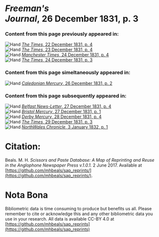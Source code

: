 # *Freeman's Journal*, 26 December 1831, p. 3  
  
### Content from this page previously appeared in:  
![Hand](http://scissorsandpaste.net/wp-content/uploads/2017/06/smallhandpointer.png) [*The Times*, 22 December 1831, p. 4](https://mhbeals.github.io/sap_html/The-Times/The-Times-22-December-1831-p-4)  
![Hand](http://scissorsandpaste.net/wp-content/uploads/2017/06/smallhandpointer.png) [*The Times*, 23 December 1831, p. 4](https://mhbeals.github.io/sap_html/The-Times/The-Times-23-December-1831-p-4)  
![Hand](http://scissorsandpaste.net/wp-content/uploads/2017/06/smallhandpointer.png) [*Manchester Times*, 24 December 1831, p. 4](https://mhbeals.github.io/sap_html/Manchester-Times/Manchester-Times-24-December-1831-p-4)  
![Hand](http://scissorsandpaste.net/wp-content/uploads/2017/06/smallhandpointer.png) [*The Times*, 24 December 1831, p. 3](https://mhbeals.github.io/sap_html/The-Times/The-Times-24-December-1831-p-3)  
  
### Content from this page simeltaneously appeared in:  
![Hand](http://scissorsandpaste.net/wp-content/uploads/2017/06/smallhandpointer.png) [*Caledonian Mercury*, 26 December 1831, p. 2](https://mhbeals.github.io/sap_html/Caledonian-Mercury/Caledonian-Mercury-26-December-1831-p-2)  
  
### Content from this page subsequently appeared in:  
![Hand](http://scissorsandpaste.net/wp-content/uploads/2017/06/smallhandpointer.png) [*Belfast News-Letter*, 27 December 1831, p. 4](https://mhbeals.github.io/sap_html/Belfast-News-Letter/Belfast-News-Letter-27-December-1831-p-4)  
![Hand](http://scissorsandpaste.net/wp-content/uploads/2017/06/smallhandpointer.png) [*Bristol Mercury*, 27 December 1831, p. 1](https://mhbeals.github.io/sap_html/Bristol-Mercury/Bristol-Mercury-27-December-1831-p-1)  
![Hand](http://scissorsandpaste.net/wp-content/uploads/2017/06/smallhandpointer.png) [*Derby Mercury*, 28 December 1831, p. 4](https://mhbeals.github.io/sap_html/Derby-Mercury/Derby-Mercury-28-December-1831-p-4)  
![Hand](http://scissorsandpaste.net/wp-content/uploads/2017/06/smallhandpointer.png) [*The Times*, 29 December 1831, p. 3](https://mhbeals.github.io/sap_html/The-Times/The-Times-29-December-1831-p-3)  
![Hand](http://scissorsandpaste.net/wp-content/uploads/2017/06/smallhandpointer.png) [*NorthWales Chronicle*, 3 January 1832, p. 1](https://mhbeals.github.io/sap_html/NorthWales-Chronicle/NorthWales-Chronicle-3-January-1832-p-1)  


# Citation: 

Beals. M. H. *Scissors and Paste Database: A Map of Reprinting and Reuse in the Anglophone Newspaper Press v.1.0.1.* 2 June 2017. Available at [https://github.com/mhbeals/sap_reprints/](https://github.com/mhbeals/sap_reprints/). 

# Nota Bona

Bibliometric data is time consuming to produce but benefits us all. Please remember to cite or acknowledge this and any other bibliometric data you use in your research. All data is available CC-BY 4.0 at [https://github.com/mhbeals/sap_reprints](https://github.com/mhbeals/sap_reprints)
